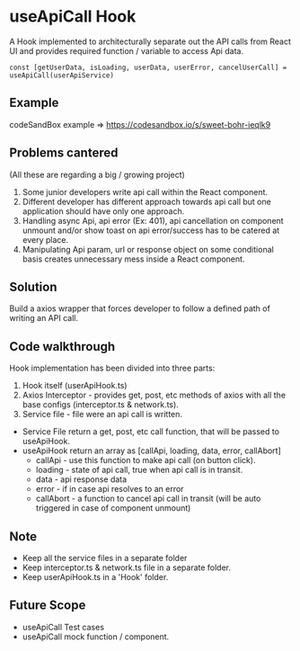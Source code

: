# useApiCall Hook
A Hook implemented to architecturally separate out the API calls from React UI and provides required function / variable to access Api data.
```
const [getUserData, isLoading, userData, userError, cancelUserCall] = useApiCall(userApiService)
```

## Example
codeSandBox example => https://codesandbox.io/s/sweet-bohr-ieqlk9

## Problems cantered
(All these are regarding a big / growing project)
1) Some junior developers write api call within the React component.
2) Different developer has different approach towards api call but one application should have only one approach.
3) Handling async Api, api error (Ex: 401), api cancellation on component unmount and/or show toast on api error/success has to be catered at every place.
4) Manipulating Api param, url or response object on some conditional basis creates unnecessary mess inside a React component.

## Solution
Build a axios wrapper that forces developer to follow a defined path of writing an API call.

## Code walkthrough
Hook implementation has been divided into three parts:
1) Hook itself (userApiHook.ts)
2) Axios Interceptor - provides get, post, etc methods of axios with all the base configs (interceptor.ts & network.ts).
3) Service file - file were an api call is written.

* Service File return a get, post, etc call function, that will be passed to useApiHook.
* useApiHook return an array as [callApi, loading, data, error, callAbort]
    * callApi - use this function to make api call (on button click).
    * loading - state of api call, true when api call is in transit.
    * data - api response data
    * error - if in case api resolves to an error
    * callAbort - a function to cancel api call in transit (will be auto triggered in case of component unmount)

## Note
* Keep all the service files in a separate folder
* Keep interceptor.ts & network.ts file in a separate folder.
* Keep userApiHook.ts in a 'Hook' folder.

## Future Scope
* useApiCall Test cases
* useApiCall mock function / component.